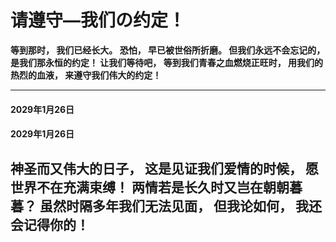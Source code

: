 # 请遵守—我们の约定！
**等到那时，
我们已经长大。
恐怕，
早已被世俗所折磨。
但我们永远不会忘记的，
是我们那永恒的约定！
让我们等待吧，
等到我们青春之血燃烧正旺时，
用我们的热烈的血液，
来遵守我们伟大的约定！**

------------
#### 2029年1月26日
#### 2029年1月26日
神圣而又伟大的日子，
这是见证我们爱情的时候，
愿世界不在充满束缚！
两情若是长久时又岂在朝朝暮暮？
虽然时隔多年我们无法见面，
但我论如何，
我还会记得你的！
-----------
